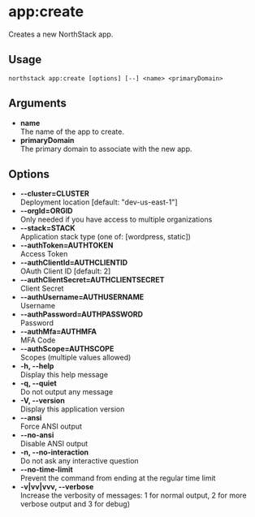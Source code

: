 # app:create

Creates a new NorthStack app.

## Usage
`northstack app:create [options] [--] <name> <primaryDomain>`

## Arguments
* **name**  
  The name of the app to create.
* **primaryDomain**  
  The primary domain to associate with the new app.

## Options
* **--cluster=CLUSTER**  
  Deployment location [default: "dev-us-east-1"]
* **--orgId=ORGID**  
  Only needed if you have access to multiple organizations
* **--stack=STACK**  
  Application stack type (one of: [wordpress, static])
* **--authToken=AUTHTOKEN**  
  Access Token
* **--authClientId=AUTHCLIENTID**  
  OAuth Client ID [default: 2]
* **--authClientSecret=AUTHCLIENTSECRET**  
  Client Secret
* **--authUsername=AUTHUSERNAME**  
  Username
* **--authPassword=AUTHPASSWORD**  
  Password
* **--authMfa=AUTHMFA**  
  MFA Code
* **--authScope=AUTHSCOPE**  
  Scopes (multiple values allowed)
* **-h, --help**  
  Display this help message
* **-q, --quiet**  
  Do not output any message
* **-V, --version**  
  Display this application version
* **--ansi**  
  Force ANSI output
* **--no-ansi**  
  Disable ANSI output
* **-n, --no-interaction**  
  Do not ask any interactive question
* **--no-time-limit**  
  Prevent the command from ending at the regular time limit
* **-v|vv|vvv, --verbose**  
  Increase the verbosity of messages: 1 for normal output, 2 for more verbose output and 3 for debug)
